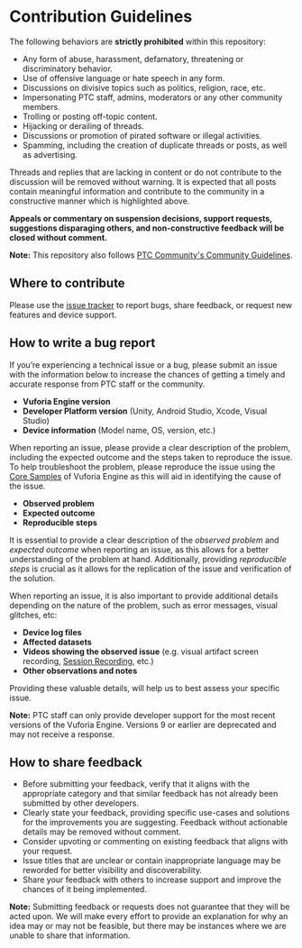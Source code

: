 # Contribution Guidelines

The following behaviors are **strictly prohibited** within this repository:

- Any form of abuse, harassment, defamatory, threatening or discriminatory behavior.
- Use of offensive language or hate speech in any form.
- Discussions on divisive topics such as politics, religion, race, etc.
- Impersonating PTC staff, admins, moderators or any other community members.
- Trolling or posting off-topic content.
- Hijacking or derailing of threads.
- Discussions or promotion of pirated software or illegal activities.
- Spamming, including the creation of duplicate threads or posts, as well as advertising.

Threads and replies that are lacking in content or do not contribute to the discussion will be removed without warning. It is expected that all posts contain meaningful information and contribute to the community in a constructive manner which is highlighted above.

**Appeals or commentary on suspension decisions, support requests, suggestions disparaging others, and non-constructive feedback will be closed without comment.**

**Note:** This repository also follows [PTC Community's Community Guidelines](https://community.ptc.com/t5/Welcome-How-To-s/Community-Guidelines/m-p/795342).

## Where to contribute

Please use the [issue tracker](https://github.com/PTCInc/vuforia-engine/issues) to report bugs, share feedback, or request new features and device support.

## How to write a bug report

If you’re experiencing a technical issue or a bug, please submit an issue with the information below to increase the chances of getting a timely and accurate response from PTC staff or the community.

- **Vuforia Engine version**
- **Developer Platform version** (Unity, Android Studio, Xcode, Visual Studio)
- **Device information** (Model name, OS, version, etc.)

When reporting an issue, please provide a clear description of the problem, including the expected outcome and the steps taken to reproduce the issue. To help troubleshoot the problem, please reproduce the issue using the [Core Samples](https://developer.vuforia.com/downloads/samples) of Vuforia Engine as this will aid in identifying the cause of the issue.

- **Observed problem**
- **Expected outcome**
- **Reproducible steps**

It is essential to provide a clear description of the *observed problem* and *expected outcome* when reporting an issue, as this allows for a better understanding of the problem at hand. Additionally, providing *reproducible steps* is crucial as it allows for the replication of the issue and verification of the solution.

When reporting an issue, it is also important to provide additional details depending on the nature of the problem, such as error messages, visual glitches, etc:

- **Device log files**
- **Affected datasets**
- **Videos showing the observed issue** (e.g. visual artifact screen recording, [Session Recording](https://library.vuforia.com/platform-support/recording-and-playback), etc.)
- **Other observations and notes**

Providing these valuable details, will help us to best assess your specific issue.

**Note:** PTC staff can only provide developer support for the most recent versions of the Vuforia Engine. Versions 9 or earlier are deprecated and may not receive a response.

## How to share feedback


- Before submitting your feedback, verify that it aligns with the appropriate category and that similar feedback has not already been submitted by other developers.
- Clearly state your feedback, providing specific use-cases and solutions for the improvements you are suggesting. Feedback without actionable details may be removed without comment.
- Consider upvoting or commenting on existing feedback that aligns with your request.
- Issue titles that are unclear or contain inappropriate language may be reworded for better visibility and discoverability.
- Share your feedback with others to increase support and improve the chances of it being implemented.

**Note:** Submitting feedback or requests does not guarantee that they will be acted upon. We will make every effort to provide an explanation for why an idea may or may not be feasible, but there may be instances where we are unable to share that information.
